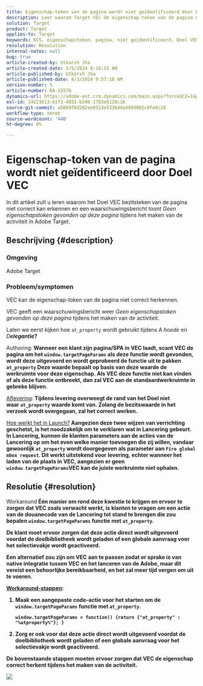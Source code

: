 ```yaml
---
title: Eigenschap-token van de pagina wordt niet geïdentificeerd door Doel VEC
description: Leer waarom Target VEC de eigenschap-token van de pagina niet correct herkent in Adobe Target.
solution: Target
product: Target
applies-to: Target
keywords: KCS, eigenschapstoken, pagina, niet geïdentificeerd, Doel VEC, Adobe Target, at_property, window.targetPageParams functie
resolution: Resolution
internal-notes: null
bug: true
article-created-by: Utkarsh Jha
article-created-date: 2/5/2024 8:16:15 AM
article-published-by: Utkarsh Jha
article-published-date: 4/3/2024 9:57:18 AM
version-number: 5
article-number: KA-15576
dynamics-url: https://adobe-ent.crm.dynamics.com/main.aspx?forceUCI=1&pagetype=entityrecord&etn=knowledgearticle&id=793c2ad0-fec3-ee11-9079-6045bd006a22
exl-id: 14223613-b1f2-4031-b240-1703e6128c16
source-git-commit: a50b9f0d202ee0313e53364da489d002c8fe0c18
workflow-type: tm+mt
source-wordcount: '440'
ht-degree: 0%

---
```


# Eigenschap-token van de pagina wordt niet geïdentificeerd door Doel VEC


In dit artikel zult u leren waarom het Doel VEC bezitsteken van de pagina niet correct kan erkennen en een waarschuwingsbericht toont *Geen eigenschapstoken gevonden op deze pagina* tijdens het maken van de activiteit in Adobe Target.

## Beschrijving {#description}


### Omgeving

Adobe Target



### Probleem/symptomen

VEC kan de eigenschap-token van de pagina niet correct herkennen.

VEC geeft een waarschuwingsbericht weer *Geen eigenschapstoken gevonden op deze pagina* tijdens het maken van de activiteit.

Laten we eerst kijken hoe `at_property` wordt gebruikt tijdens A *hoede* en *D<b>elegantie*?

</b>Authoring:<b>
Wanneer een klant zijn pagina/SPA in VEC laadt, scant VEC de pagina om het `window.targetPageParams` als deze functie wordt gevonden, wordt deze uitgevoerd en wordt geprobeerd de functie uit te pakken `at_property` Deze waarde bepaalt op basis van deze waarde de werkruimte voor deze eigenschap. Als VEC deze functie niet kan vinden of als deze functie ontbreekt, dan zal VEC aan de standaardwerkruimte in gebreke blijven.

</b><u>Aflevering</u>:<b>
Tijdens levering overweegt de rand van het Doel niet waar `at_property` waarde komt van. Zolang de bezitswaarde in het verzoek wordt overgegaan, zal het correct werken.

</b><u>Hoe werkt het in Launch?</u><b>
Aangezien deze twee wijzen van verrichting geschetst, is het noodzakelijk om te verklaren wat in Lancering gebeurt.
In Lancering, kunnen de klanten parameters aan de acties van de Lancering op om het even welke manier toevoegen die zij willen, vandaar gewoonlijk `at_property` wordt doorgegeven als parameter aan `Fire global mbox request`.
Dit werkt uitstekend voor levering, echter wanneer het laden van de plaats in VEC, aangezien er geen `window.targetPageParams`VEC kan de juiste werkruimte niet ophalen.


## Resolutie {#resolution}


</b>Workaround<b>
Één manier om rond deze kwestie te krijgen en ervoor te zorgen dat VEC zoals verwacht werkt, is klanten te vragen om een actie van de douanecode van de Lancering tot stand te brengen die zou bepalen `window.targetPageParams` functie met `at_property`.

De klant moet ervoor zorgen dat deze actie direct wordt uitgevoerd voordat de doelbibliotheek wordt geladen of een globale aanvraag voor het selectievakje wordt geactiveerd.

Een alternatief zou zijn om VEC aan te passen zodat er sprake is van native integratie tussen VEC en het lanceren van de Adobe, maar dit vereist een behoorlijke bereikbaarheid, en het zal meer tijd vergen om uit te voeren.

<u>Workaround-stappen</u>:

1. Maak een aangepaste code-actie voor het starten om de `window.targetPageParams` functie met `at_property`.<br>

   ```
   window.targetPageParams = function() {return {"at_property" : "%atproperty%"}; }
   ```


2. Zorg er ook voor dat deze actie direct wordt uitgevoerd voordat de doelbibliotheek wordt geladen of een globale aanvraag voor het selectievakje wordt geactiveerd.


De bovenstaande stappen moeten ervoor zorgen dat VEC de eigenschap correct herkent tijdens het maken van de activiteit.

![](http://omniture.custhelp.com/ci/inlineImage/get/3018176/a5a902ecd7ac849bb5bf0fa7e22e14e7)
